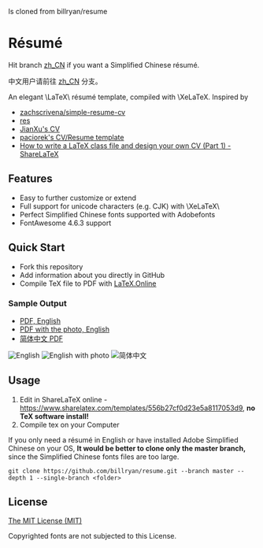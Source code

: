 Is cloned from billryan/resume

# Résumé

Hit branch [zh_CN](https://github.com/billryan/resume/tree/zh_CN) if you want a Simplified Chinese résumé.

中文用户请前往 [zh_CN](https://github.com/billryan/resume/tree/zh_CN) 分支。

An elegant \LaTeX\ résumé template, compiled with \XeLaTeX. Inspired by 

- [zachscrivena/simple-resume-cv](https://github.com/zachscrivena/simple-resume-cv)
- [res](https://www.ctan.org/pkg/res)
- [JianXu's CV](http://www.jianxu.net/en/files/JianXu_CV.pdf)
- [paciorek's CV/Resume template](http://www.stat.berkeley.edu/~paciorek/computingTips/Latex_template_creating_CV_.html)
- [How to write a LaTeX class file and design your own CV (Part 1) - ShareLaTeX](https://www.sharelatex.com/blog/2011/03/27/how-to-write-a-latex-class-file-and-design-your-own-cv.html)

## Features

- Easy to further customize or extend
- Full support for unicode characters (e.g. CJK) with \XeLaTeX\
- Perfect Simplified Chinese fonts supported with Adobefonts
- FontAwesome 4.6.3 support

## Quick Start
- Fork this repository
- Add information about you directly in GitHub
- Compile TeX file to PDF with [LaTeX.Online](https://latexonline.cc/)

### Sample Output

- [PDF, English](https://latexonline.cc/compile?git=https://github.com/billryan/resume&target=resume.tex&command=xelatex)
- [PDF with the photo, English](https://latexonline.cc/compile?git=https://github.com/billryan/resume&target=resume_photo.tex&command=xelatex)
- [简体中文 PDF](http://7xojrx.com1.z0.glb.clouddn.com/docs/resume-zh_CN.pdf)

![English](http://7xojrx.com1.z0.glb.clouddn.com/docs/resume.png)
![English with photo](http://7xojrx.com1.z0.glb.clouddn.com/docs/resume_photo.png)
![简体中文](http://7xojrx.com1.z0.glb.clouddn.com/docs/resume-zh_CN.png)

## Usage

1. Edit in ShareLaTeX online - <https://www.sharelatex.com/templates/556b27cf0d23e5a8117053d9>, **no TeX software install!**
2. Compile tex on your Computer

If you only need a résumé in English or have installed Adobe Simplified Chinese on your OS, **It would be better to clone only the master branch,** since the Simplified Chinese fonts files are too large.

```
git clone https://github.com/billryan/resume.git --branch master --depth 1 --single-branch <folder>
```

## License

[The MIT License (MIT)](http://opensource.org/licenses/MIT)

Copyrighted fonts are not subjected to this License.
